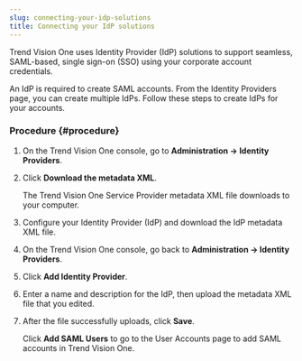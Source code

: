 ```yaml
---
slug: connecting-your-idp-solutions
title: Connecting your IdP solutions
---
```


Trend Vision One uses Identity Provider (IdP) solutions to support seamless, SAML-based, single sign-on (SSO) using your corporate account credentials.

An IdP is required to create SAML accounts. From the Identity Providers page, you can create multiple IdPs. Follow these steps to create IdPs for your accounts.

### Procedure {#procedure}

1.  On the Trend Vision One console, go to **Administration → Identity Providers**.

2.  Click **Download the metadata XML**.

    The Trend Vision One Service Provider metadata XML file downloads to your computer.

3.  Configure your Identity Provider (IdP) and download the IdP metadata XML file.

4.  On the Trend Vision One console, go back to **Administration → Identity Providers**.

5.  Click **Add Identity Provider**.

6.  Enter a name and description for the IdP, then upload the metadata XML file that you edited.

7.  After the file successfully uploads, click **Save**.

    Click **Add SAML Users** to go to the User Accounts page to add SAML accounts in Trend Vision One.
